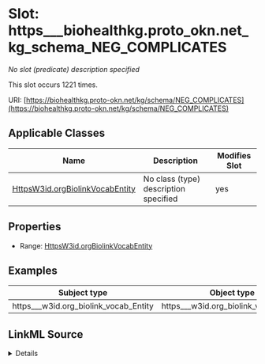 

# Slot: https___biohealthkg.proto_okn.net_kg_schema_NEG_COMPLICATES


_No slot (predicate) description specified_






This slot occurs 1221 times.


URI: [https://biohealthkg.proto-okn.net/kg/schema/NEG_COMPLICATES](https://biohealthkg.proto-okn.net/kg/schema/NEG_COMPLICATES)



<!-- no inheritance hierarchy -->





## Applicable Classes

| Name | Description | Modifies Slot |
| --- | --- | --- |
| [HttpsW3id.orgBiolinkVocabEntity](../classes/HttpsW3id.orgBiolinkVocabEntity.md) | No class (type) description specified |  yes  |







## Properties

* Range: [HttpsW3id.orgBiolinkVocabEntity](../classes/HttpsW3id.orgBiolinkVocabEntity.md)






## Examples

| Subject type | Object type | Example subject | Example object | Occurrences |
| --- | --- | --- | --- | --- |
| https___w3id.org_biolink_vocab_Entity | https___w3id.org_biolink_vocab_Entity | http://linkedlifedata.com/resource/umls/id/C0000768 | http://linkedlifedata.com/resource/umls/id/C0041408 | 1221 |




## LinkML Source

<details>

```yaml
name: https___biohealthkg.proto-okn.net_kg_schema_NEG_COMPLICATES
annotations:
  count:
    tag: count
    value: 1221
description: No slot (predicate) description specified
examples:
- object:
    example_object: http://linkedlifedata.com/resource/umls/id/C0041408
    example_object_type: https___w3id.org_biolink_vocab_Entity
    example_predicate: https://biohealthkg.proto-okn.net/kg/schema/NEG_COMPLICATES
    example_subject: http://linkedlifedata.com/resource/umls/id/C0000768
    example_subject_type: https___w3id.org_biolink_vocab_Entity
from_schema: biohealth
rank: 1000
slot_uri: https://biohealthkg.proto-okn.net/kg/schema/NEG_COMPLICATES
alias: https___biohealthkg.proto_okn.net_kg_schema_NEG_COMPLICATES
domain_of:
- https___w3id.org_biolink_vocab_Entity
range: https___w3id.org_biolink_vocab_Entity

```
</details>